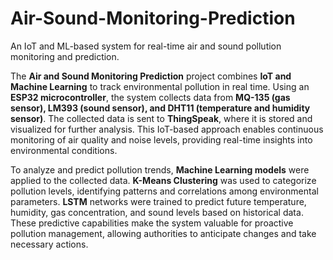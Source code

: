 # Air-Sound-Monitoring-Prediction
An IoT and ML-based system for real-time air and sound pollution monitoring and prediction.

The **Air and Sound Monitoring Prediction** project combines **IoT and Machine Learning** to track environmental pollution in real time. Using an **ESP32 microcontroller**, the system collects data from **MQ-135 (gas sensor), LM393 (sound sensor), and DHT11 (temperature and humidity sensor)**. The collected data is sent to **ThingSpeak**, where it is stored and visualized for further analysis. This IoT-based approach enables continuous monitoring of air quality and noise levels, providing real-time insights into environmental conditions.  

To analyze and predict pollution trends, **Machine Learning models** were applied to the collected data. **K-Means Clustering** was used to categorize pollution levels, identifying patterns and correlations among environmental parameters. **LSTM** networks were trained to predict future temperature, humidity, gas concentration, and sound levels based on historical data. These predictive capabilities make the system valuable for proactive pollution management, allowing authorities to anticipate changes and take necessary actions.
